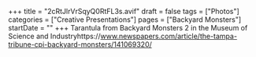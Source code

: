 +++
title = "2cRtJlrVrSqyQ0RtFL3s.avif"
draft = false
tags = ["Photos"]
categories = ["Creative Presentations"]
pages = ["Backyard Monsters"]
startDate = ""
+++
 Tarantula from Backyard Monsters 2 in the Museum of Science and Industryhttps://www.newspapers.com/article/the-tampa-tribune-cpi-backyard-monsters/141069320/
